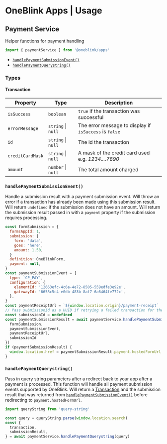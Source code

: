 # OneBlink Apps | Usage

## Payment Service

Helper functions for payment handling

```js
import { paymentService } from '@oneblink/apps'
```

- [`handlePaymentSubmissionEvent()`](#handlepaymentsubmissionevent)
- [`handlePaymentQuerystring()`](#handlepaymentquerystring)

### Types

#### Transaction

| Property         | Type               | Description                                            |
| ---------------- | ------------------ | ------------------------------------------------------ |
| `isSuccess`      | `boolean`          | `true` if the transaction was successful               |
| `errorMessage`   | `string` \| `null` | The error message to display if `isSuccess` is `false` |
| `id`             | `string` \| `null` | The id the transaction                                 |
| `creditCardMask` | `string` \| `null` | A mask of the credit card used e.g. _1234....7890_     |
| `amount`         | `number` \| `null` | The total amount charged                               |

### `handlePaymentSubmissionEvent()`

Handle a submission result with a payment submission event. Will throw an error if a transaction has already been made using this submission result. Will return `undefined` if the submission does not have an amount. Will return the submission result passed in with a `payment` property if the submission requires processing.

```js
const formSubmission = {
  formsAppId: 1,
  submission: {
    form: 'data',
    goes: 'here',
    amount: 1.50,
  }
  definition: OneBlinkForm,
  payment: null,
}
const paymentSubmissionEvent = {
  type: 'CP_PAY',
  configuration: {
    elementId: '12663efc-4c6a-4e72-8505-559edfe3e92e',
    gatewayId: '6658c5c4-e0db-483b-8af7-6a6464fe772c',
  },
}
const paymentReceiptUrl = `${window.location.origin}/payment-receipt`
// Pass submissionId as a UUID if retrying a failed transaction for the same submission data
const submissionId = undefined
const paymentSubmissionResult = await paymentService.handlePaymentSubmissionEvent({
  formSubmission,
  paymentSubmissionEvent,
  paymentReceiptUrl,
  submissionId
})
if (paymentSubmissionResult) {
  window.location.href = paymentSubmissionResult.payment.hostedFormUrl
}
```

### `handlePaymentQuerystring()`

Pass in query string parameters after a redirect back to your app after a payment is processed. This function will handle all payment submission events supported by OneBlink. Will return a [Transaction](#transaction) and the submission result that was returned from [`handlePaymentSubmissionEvent()`](#handlepaymentsubmissionevent) before redirecting to `payment.hostedFormUrl`.

```js
import queryString from 'query-string'

const query = queryString.parse(window.location.search)
const {
  transaction,
  submissionResult,
} = await paymentService.handlePaymentQuerystring(query)
```
